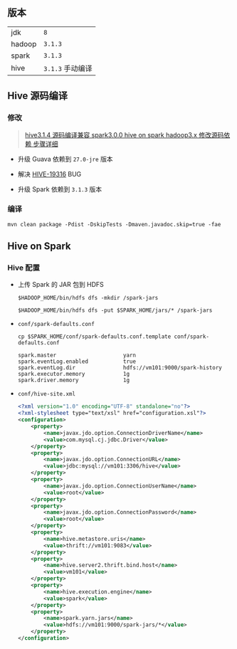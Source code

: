 ## 版本

|        |                  |
| :----- | :--------------- |
| jdk    | `8`              |
| hadoop | `3.1.3`          |
| spark  | `3.1.3`          |
| hive   | `3.1.3` 手动编译 |

## Hive 源码编译

### 修改

> [hive3.1.4 源码编译兼容 spark3.0.0 hive on spark hadoop3.x 修改源码依赖 步骤详细](https://blog.csdn.net/weixin_52918377/article/details/117123969)

-   升级 Guava 依赖到 `27.0-jre` 版本

-   解决 [HIVE-19316](https://issues.apache.org/jira/browse/HIVE-19316) BUG

-   升级 Spark 依赖到 `3.1.3` 版本

### 编译

```shell
mvn clean package -Pdist -DskipTests -Dmaven.javadoc.skip=true -fae
```

## Hive on Spark

### Hive 配置

-   上传 Spark 的 JAR 包到 HDFS

    ```shell
    $HADOOP_HOME/bin/hdfs dfs -mkdir /spark-jars

    $HADOOP_HOME/bin/hdfs dfs -put $SPARK_HOME/jars/* /spark-jars
    ```

-   `conf/spark-defaults.conf`

    ```shell
    cp $SPARK_HOME/conf/spark-defaults.conf.template conf/spark-defaults.conf
    ```

    ```properties
    spark.master                     yarn
    spark.eventLog.enabled           true
    spark.eventLog.dir               hdfs://vm101:9000/spark-history
    spark.executor.memory            1g
    spark.driver.memory              1g
    ```

-   `conf/hive-site.xml`

    ```xml
    <?xml version="1.0" encoding="UTF-8" standalone="no"?>
    <?xml-stylesheet type="text/xsl" href="configuration.xsl"?>
    <configuration>
        <property>
            <name>javax.jdo.option.ConnectionDriverName</name>
            <value>com.mysql.cj.jdbc.Driver</value>
        </property>
        <property>
            <name>javax.jdo.option.ConnectionURL</name>
            <value>jdbc:mysql://vm101:3306/hive</value>
        </property>
        <property>
            <name>javax.jdo.option.ConnectionUserName</name>
            <value>root</value>
        </property>
        <property>
            <name>javax.jdo.option.ConnectionPassword</name>
            <value>root</value>
        </property>
        <property>
            <name>hive.metastore.uris</name>
            <value>thrift://vm101:9083</value>
        </property>
        <property>
            <name>hive.server2.thrift.bind.host</name>
            <value>vm101</value>
        </property>
        <property>
            <name>hive.execution.engine</name>
            <value>spark</value>
        </property>
        <property>
            <name>spark.yarn.jars</name>
            <value>hdfs://vm101:9000/spark-jars/*</value>
        </property>
    </configuration>
    ```
